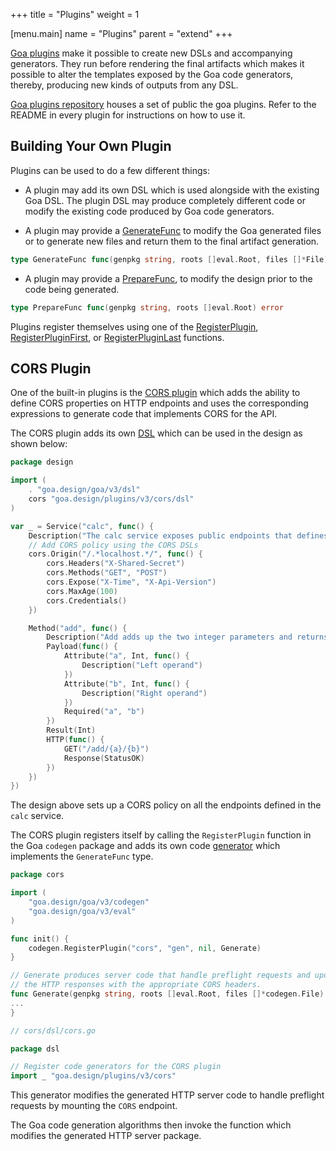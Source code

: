 +++
title = "Plugins"
weight = 1

[menu.main]
name = "Plugins"
parent = "extend"
+++

[Goa plugins](https://godoc.org/github.com/goadesign/plugins) make it possible
to create new DSLs and accompanying generators. They run before rendering the
final artifacts which makes it possible to alter the templates exposed by the
Goa code generators, thereby, producing new kinds of outputs from any DSL.

[Goa plugins repository](https://github.com/goadesign/plugins) houses a set of
public the goa plugins. Refer to the README in every plugin for instructions on
how to use it.

## Building Your Own Plugin

Plugins can be used to do a few different things:

* A plugin may add its own DSL which is used alongside with the existing Goa
  DSL. The plugin DSL may produce completely different code or modify the
  existing code produced by Goa code generators.

* A plugin may provide a
  [GenerateFunc](https://godoc.org/goa.design/goa/codegen#GenerateFunc) to
  modify the Goa generated files or to generate new files and return them to the
  final artifact generation.

```go
type GenerateFunc func(genpkg string, roots []eval.Root, files []*File) ([]*File, error)
```

* A plugin may provide a
  [PrepareFunc](https://godoc.org/goa.design/goa/codegen#PrepareFunc), to modify
  the design prior to the code being generated.

```go
type PrepareFunc func(genpkg string, roots []eval.Root) error
```

Plugins register themselves using one of the
[RegisterPlugin](https://godoc.org/goa.design/goa/codegen#RegisterPlugin),
[RegisterPluginFirst](https://godoc.org/goa.design/goa/codegen#RegisterPluginFirst),
or
[RegisterPluginLast](https://godoc.org/goa.design/goa/codegen#RegisterPlugin)
functions.

## CORS Plugin

One of the built-in plugins is the
[CORS plugin](https://github.com/goadesign/plugins/tree/v3/cors) which adds
the ability to define CORS properties on HTTP endpoints and uses the
corresponding expressions to generate code that implements CORS for the API.

The CORS plugin adds its own
[DSL](https://godoc.org/github.com/goadesign/plugins/cors/dsl)
which can be used in the design as shown below:

```go
package design

import (
	. "goa.design/goa/v3/dsl"
	cors "goa.design/plugins/v3/cors/dsl"
)

var _ = Service("calc", func() {
	Description("The calc service exposes public endpoints that defines CORS policy.")
	// Add CORS policy using the CORS DSLs
	cors.Origin("/.*localhost.*/", func() {
		cors.Headers("X-Shared-Secret")
		cors.Methods("GET", "POST")
		cors.Expose("X-Time", "X-Api-Version")
		cors.MaxAge(100)
		cors.Credentials()
	})

	Method("add", func() {
		Description("Add adds up the two integer parameters and returns the results.")
		Payload(func() {
			Attribute("a", Int, func() {
				Description("Left operand")
			})
			Attribute("b", Int, func() {
				Description("Right operand")
			})
			Required("a", "b")
		})
		Result(Int)
		HTTP(func() {
			GET("/add/{a}/{b}")
			Response(StatusOK)
		})
	})
})
```

The design above sets up a CORS policy on all the endpoints defined in the
`calc` service.

The CORS plugin registers itself by calling the `RegisterPlugin` function in the
Goa `codegen` package and adds its own code
[generator](https://godoc.org/github.com/goadesign/plugins/cors#Generate) which
implements the `GenerateFunc` type.

```go
package cors

import (
	"goa.design/goa/v3/codegen"
	"goa.design/goa/v3/eval"
)

func init() {
	codegen.RegisterPlugin("cors", "gen", nil, Generate)
}

// Generate produces server code that handle preflight requests and updates
// the HTTP responses with the appropriate CORS headers.
func Generate(genpkg string, roots []eval.Root, files []*codegen.File) ([]*codegen.File, error) {
...
}
```
```go
// cors/dsl/cors.go

package dsl

// Register code generators for the CORS plugin
import _ "goa.design/plugins/v3/cors"
```

This generator modifies the generated HTTP server code to handle preflight
requests by mounting the `CORS` endpoint.

The Goa code generation algorithms then invoke the function which modifies the
generated HTTP server package.